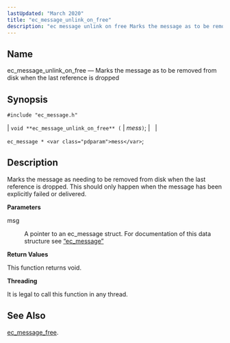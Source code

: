 ```yaml
---
lastUpdated: "March 2020"
title: "ec_message_unlink_on_free"
description: "ec message unlink on free Marks the message as to be removed from disk when the last reference is dropped void ec message unlink on free mess ec message mess Marks the message as needing to be removed from disk when the last reference is dropped This should only happen..."
---
```


<a name="apis.ec_message_unlink_on_free"></a> 
## Name

ec_message_unlink_on_free — Marks the message as to be removed from disk when the last reference is dropped

## Synopsis

`#include "ec_message.h"`

| `void **ec_message_unlink_on_free** (` | <var class="pdparam">mess</var>`)`; |   |

`ec_message * <var class="pdparam">mess</var>`;<a name="idp57261312"></a> 
## Description

Marks the message as needing to be removed from disk when the last reference is dropped. This should only happen when the message has been explicitly failed or delivered.

**<a name="idp57262672"></a> Parameters**

<dl class="variablelist">

<dt>msg</dt>

<dd>

A pointer to an ec_message struct. For documentation of this data structure see [“ec_message”](/momentum/3/3-api/structs-ec-message)

</dd>

</dl>

**<a name="idp57266016"></a> Return Values**

This function returns void.

**<a name="idp57266928"></a> Threading**

It is legal to call this function in any thread.

<a name="idp57268032"></a> 
## See Also

[ec_message_free](/momentum/3/3-api/apis-ec-message-free).